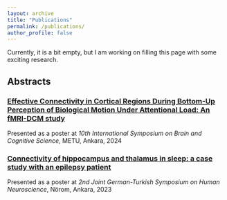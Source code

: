 ```yaml
---
layout: archive
title: "Publications"
permalink: /publications/
author_profile: false
---
```


Currently, it is a bit empty, but I am working on filling this page with some exciting research.

## Abstracts

### [**Effective Connectivity in Cortical Regions During Bottom-Up Perception of Biological Motion Under Attentional Load: An fMRI-DCM study**](https://drive.google.com/file/d/1v28rngUiJBp5E5tvKe_F0jGwQ_-NZ-1E/view?usp=sharing)
Presented as a poster at _10th International Symposium on Brain and Cognitive Science_, METU, Ankara, 2024

### [**Connectivity of hippocampus and thalamus in sleep: a case study with an epilepsy patient**](https://drive.google.com/file/d/1M7lMzWRlDzrp8-z7Qgn-Ag6Kj9gLvU47/view?usp=sharing)
Presented as a poster at _2nd Joint German-Turkish Symposium on Human Neuroscience_, Nörom, Ankara, 2023
